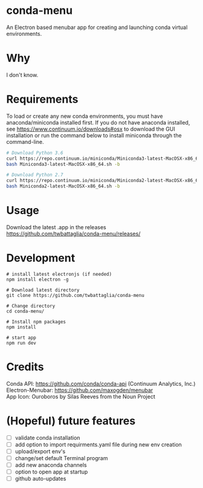 # conda-menu
An Electron based menubar app for creating and launching conda virtual environments.

# Why
I don't know.

# Requirements
To load or create any new conda environments, you must have anaconda/miniconda installed first. If you do not have anaconda installed, see https://www.continuum.io/downloads#osx to download the GUI installation or run the command below to install miniconda through the command-line.
```bash
# Download Python 3.6
curl https://repo.continuum.io/miniconda/Miniconda3-latest-MacOSX-x86_64.sh
bash Miniconda3-latest-MacOSX-x86_64.sh -b

# Download Python 2.7
curl https://repo.continuum.io/miniconda/Miniconda2-latest-MacOSX-x86_64.sh
bash Miniconda2-latest-MacOSX-x86_64.sh -b
```

# Usage
Download the latest .app in the releases  
https://github.com/twbattaglia/conda-menu/releases/  

# Development
```
# install latest electronjs (if needed)
npm install electron -g

# Download latest directory
git clone https://github.com/twbattaglia/conda-menu

# Change directory
cd conda-menu/

# Install npm packages
npm install

# start app
npm run dev
```

# Credits

Conda API: https://github.com/conda/conda-api (Continuum Analytics, Inc.)  
Electron-Menubar: https://github.com/maxogden/menubar  
App Icon: Ouroboros by Silas Reeves from the Noun Project  

# (Hopeful) future features
- [ ] validate conda installation
- [ ] add option to import requirments.yaml file during new env creation  
- [ ] upload/export env's
- [ ] change/set default Terminal program
- [ ] add new anaconda channels
- [ ] option to open app at startup
- [ ] github auto-updates
